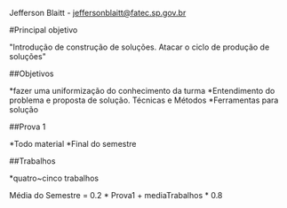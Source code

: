 Jefferson Blaitt - jeffersonblaitt@fatec.sp.gov.br

#Principal objetivo

"Introdução de construção de soluções. Atacar o ciclo de produção de soluções"

##Objetivos

*fazer uma uniformização do conhecimento da turma
*Entendimento do problema e proposta de solução. Técnicas e Métodos
*Ferramentas para solução

##Prova 1

*Todo material
*Final do semestre

##Trabalhos

*quatro~cinco trabalhos


Média do Semestre = 0.2 * Prova1 + mediaTrabalhos * 0.8
